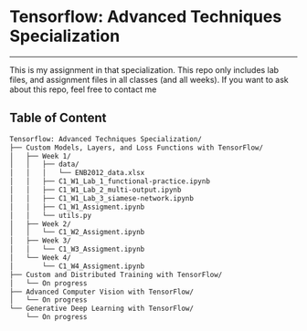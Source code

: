 # Tensorflow: Advanced Techniques Specialization
---

This is my assignment in that specialization. This repo only includes lab files, and assignment files in all classes (and all weeks). If you want to ask about this repo, feel free to contact me

## Table of Content

```bash
Tensorflow: Advanced Techniques Specialization/
├── Custom Models, Layers, and Loss Functions with TensorFlow/
│   ├── Week 1/
│   │   ├── data/
│   │   │   └── ENB2012_data.xlsx
│   │   ├── C1_W1_Lab_1_functional-practice.ipynb
│   │   ├── C1_W1_Lab_2_multi-output.ipynb
│   │   ├── C1_W1_Lab_3_siamese-network.ipynb
│   │   ├── C1_W1_Assigment.ipynb
│   │   └── utils.py
│   ├── Week 2/
│   │   └── C1_W2_Assigment.ipynb
│   ├── Week 3/
│   │   └── C1_W3_Assigment.ipynb
│   └── Week 4/
│       └── C1_W4_Assigment.ipynb
├── Custom and Distributed Training with TensorFlow/
│   └── On progress
├── Advanced Computer Vision with TensorFlow/
│   └── On progress
└── Generative Deep Learning with TensorFlow/
    └── On progress
```
